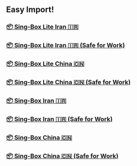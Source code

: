 ## Easy Import!
### <a href="sing-box://import-remote-profile?url=https%3A//cdn.jsdelivr.net/gh/demarcush/breakfree%40master/release/Sing-Box/ir-lite.json#Breakfree%20Lite%20Iran%20%F0%9F%87%AE%F0%9F%87%B7">📦 Sing-Box Lite Iran 🇮🇷</a>
### <a href="sing-box://import-remote-profile?url=https%3A//cdn.jsdelivr.net/gh/demarcush/breakfree%40master/release/Sing-Box/ir-sfw-lite.json#Breakfree%20Lite%20Iran%20%F0%9F%87%AE%F0%9F%87%B7%20%28Safe%20for%20Work%29">📦 Sing-Box Lite Iran 🇮🇷 (Safe for Work)</a>
### <a href="sing-box://import-remote-profile?url=https%3A//cdn.jsdelivr.net/gh/demarcush/breakfree%40master/release/Sing-Box/cn-lite.json#Breakfree%20Lite%20China%20%F0%9F%87%A8%F0%9F%87%B3">📦 Sing-Box Lite China 🇨🇳</a>
### <a href="sing-box://import-remote-profile?url=https%3A//cdn.jsdelivr.net/gh/demarcush/breakfree%40master/release/Sing-Box/cn-sfw-lite.json#Breakfree%20Lite%20China%20%F0%9F%87%A8%F0%9F%87%B3%20%28Safe%20for%20Work%29">📦 Sing-Box Lite China 🇨🇳 (Safe for Work)</a>
### <a href="sing-box://import-remote-profile?url=https%3A//cdn.jsdelivr.net/gh/demarcush/breakfree%40master/release/Sing-Box/ir.json#Breakfree%20Iran%20%F0%9F%87%AE%F0%9F%87%B">📦 Sing-Box Iran 🇮🇷</a>
### <a href="sing-box://import-remote-profile?url=https%3A//cdn.jsdelivr.net/gh/demarcush/breakfree%40master/release/Sing-Box/ir-sfw.json#Breakfree%20Iran%20%F0%9F%87%AE%F0%9F%87%B7%20%28Safe%20for%20Work%29">📦 Sing-Box Iran 🇮🇷 (Safe for Work)</a>
### <a href="sing-box://import-remote-profile?url=https%3A//cdn.jsdelivr.net/gh/demarcush/breakfree%40master/release/Sing-Box/cn.json#Breakfree%20China%20%F0%9F%87%A8%F0%9F%87%B3">📦 Sing-Box China 🇨🇳</a>
### <a href="sing-box://import-remote-profile?url=https%3A//cdn.jsdelivr.net/gh/demarcush/breakfree%40master/release/Sing-Box/cn-sfw.json#Breakfree%20China%20%F0%9F%87%A8%F0%9F%87%B3%20%28Safe%20for%20Work%29">📦 Sing-Box China 🇨🇳 (Safe for Work)</a>
